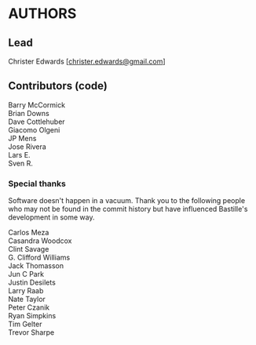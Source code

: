 # AUTHORS

## Lead

Christer Edwards [christer.edwards@gmail.com]  

## Contributors (code)

Barry McCormick  
Brian Downs  
Dave Cottlehuber  
Giacomo Olgeni  
JP Mens  
Jose Rivera  
Lars E.  
Sven R.  

### Special thanks
Software doesn't happen in a vacuum. Thank you to the following people who may
not be found in the commit history but have influenced Bastille's development
in some way.

Carlos Meza  
Casandra Woodcox  
Clint Savage  
G. Clifford Williams  
Jack Thomasson  
Jun C Park  
Justin Desilets  
Larry Raab  
Nate Taylor  
Peter Czanik  
Ryan Simpkins  
Tim Gelter  
Trevor Sharpe  
